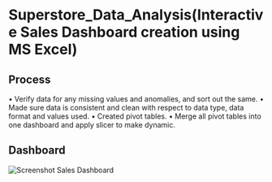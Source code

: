 # Superstore_Data_Analysis(Interactive Sales Dashboard creation using MS Excel)
## Process
• Verify data for any missing values and anomalies, and sort out the same.
• Made sure data is consistent and clean with respect to data type, data format and values used.
• Created pivot tables.
• Merge all pivot tables into one dashboard and apply slicer to make dynamic.
## Dashboard
![Screenshot Sales Dashboard](https://github.com/user-attachments/assets/fafa1fda-7fbf-440a-b32f-03a9524f365d)

